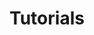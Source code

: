 ---
title: Tutorials
layout: collection
permalink: /Tutorials/
collection: Tutorials
entries_layout: grid
classes: wide
---